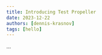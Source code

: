 ```yaml
---
title: Introducing Test Propeller
date: 2023-12-22
authors: [dennis-krasnov]
tags: [hello]
---
```


...